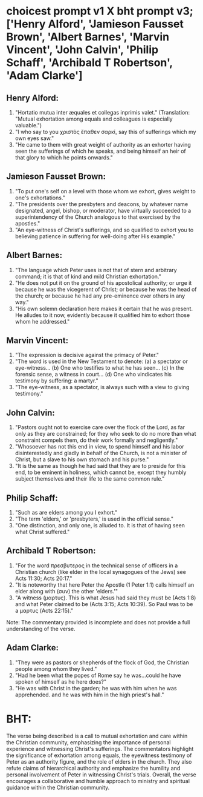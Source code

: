 # choicest prompt v1 X bht prompt v3; ['Henry Alford', 'Jamieson Fausset Brown', 'Albert Barnes', 'Marvin Vincent', 'John Calvin', 'Philip Schaff', 'Archibald T Robertson', 'Adam Clarke']

## Henry Alford:
1. "Hortatio mutua inter æquales et collegas inprimis valet." (Translation: "Mutual exhortation among equals and colleagues is especially valuable.") 
2. "I who say to you χριστὸς ἔπαθεν σαρκί, say this of sufferings which my own eyes saw." 
3. "He came to them with great weight of authority as an exhorter having seen the sufferings of which he speaks, and being himself an heir of that glory to which he points onwards."

## Jamieson Fausset Brown:
1. "To put one's self on a level with those whom we exhort, gives weight to one's exhortations."
2. "The presidents over the presbyters and deacons, by whatever name designated, angel, bishop, or moderator, have virtually succeeded to a superintendency of the Church analogous to that exercised by the apostles."
3. "An eye-witness of Christ's sufferings, and so qualified to exhort you to believing patience in suffering for well-doing after His example."

## Albert Barnes:
1. "The language which Peter uses is not that of stern and arbitrary command; it is that of kind and mild Christian exhortation."
2. "He does not put it on the ground of his apostolical authority; or urge it because he was the vicegerent of Christ; or because he was the head of the church; or because he had any pre-eminence over others in any way."
3. "His own solemn declaration here makes it certain that he was present. He alludes to it now, evidently because it qualified him to exhort those whom he addressed."

## Marvin Vincent:
1. "The expression is decisive against the primacy of Peter."
2. "The word is used in the New Testament to denote: (a) a spectator or eye-witness... (b) One who testifies to what he has seen... (c) In the forensic sense, a witness in court... (d) One who vindicates his testimony by suffering: a martyr."
3. "The eye-witness, as a spectator, is always such with a view to giving testimony."

## John Calvin:
1. "Pastors ought not to exercise care over the flock of the Lord, as far only as they are constrained; for they who seek to do no more than what constraint compels them, do their work formally and negligently." 
2. "Whosoever has not this end in view, to spend himself and his labor disinterestedly and gladly in behalf of the Church, is not a minister of Christ, but a slave to his own stomach and his purse."
3. "It is the same as though he had said that they are to preside for this end, to be eminent in holiness, which cannot be, except they humbly subject themselves and their life to the same common rule."

## Philip Schaff:
1. "Such as are elders among you I exhort."
2. "The term 'elders,' or 'presbyters,' is used in the official sense."
3. "One distinction, and only one, is alluded to. It is that of having seen what Christ suffered."

## Archibald T Robertson:
1. "For the word πρεσβυτερος in the technical sense of officers in a Christian church (like elder in the local synagogues of the Jews) see Acts 11:30; Acts 20:17."
2. "It is noteworthy that here Peter the Apostle (1 Peter 1:1) calls himself an elder along with (συν) the other 'elders.'"
3. "A witness (μαρτυς). This is what Jesus had said they must be (Acts 1:8) and what Peter claimed to be (Acts 3:15; Acts 10:39). So Paul was to be a μαρτυς (Acts 22:15)."

Note: The commentary provided is incomplete and does not provide a full understanding of the verse.

## Adam Clarke:
1. "They were as pastors or shepherds of the flock of God, the Christian people among whom they lived." 
2. "Had he been what the popes of Rome say he was...could he have spoken of himself as he here does?" 
3. "He was with Christ in the garden; he was with him when he was apprehended. and he was with him in the high priest's hall."


# BHT:
The verse being described is a call to mutual exhortation and care within the Christian community, emphasizing the importance of personal experience and witnessing Christ's sufferings. The commentators highlight the significance of exhortation among equals, the eyewitness testimony of Peter as an authority figure, and the role of elders in the church. They also refute claims of hierarchical authority and emphasize the humility and personal involvement of Peter in witnessing Christ's trials. Overall, the verse encourages a collaborative and humble approach to ministry and spiritual guidance within the Christian community.